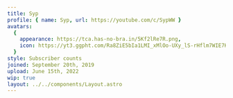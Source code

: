 ```yaml
---
title: Syp
profile: { name: Syp, url: https://youtube.com/c/SypWW }
avatars:
  {
    appearance: https://tca.has-no-bra.in/5Kf2lRe7R.png,
    icon: https://yt3.ggpht.com/Ra8ZiE5bIa1LMI_xMlOo-UXy_lS-rHflm7WIE7KMfM5AgIRRX6xuzhS13YtFwU2oAj6YQDKYUg=s200-c-k-c0x00ffffff-no-rj,
  }
style: Subscriber counts
joined: September 20th, 2019
upload: June 15th, 2022
wip: true
layout: ../../components/Layout.astro
---
```

